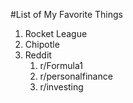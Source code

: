 #List of My Favorite Things
1. Rocket League
2. Chipotle
3. Reddit
   1. r/Formula1
   2. r/personalfinance
   3. r/investing
